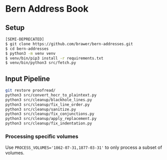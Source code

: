 # Bern Address Book

## Setup

```sh
[SEMI-DEPRECATED]
$ git clone https://github.com/brawer/bern-addresses.git
$ cd bern-addresses
$ python3 -m venv venv
$ venv/bin/pip3 install -r requirements.txt
$ venv/bin/python3 src/fetch.py
```

## Input Pipeline

```sh
git restore proofread/
python3 src/convert_hocr_to_plaintext.py
python3 src/cleanup/blackhole_lines.py
python3 src/cleanup/fix_line_order.py
python3 src/cleanup/sanitize.py
python3 src/cleanup/fix_conjunctions.py
python3 src/cleanup/apply_replacement.py
python3 src/cleanup/fix_indentation.py
```

### Processing specific volumes
Use `PROCESS_VOLUMES='1862-07-31,1877-03-31'` to only process a subset of volumes.
